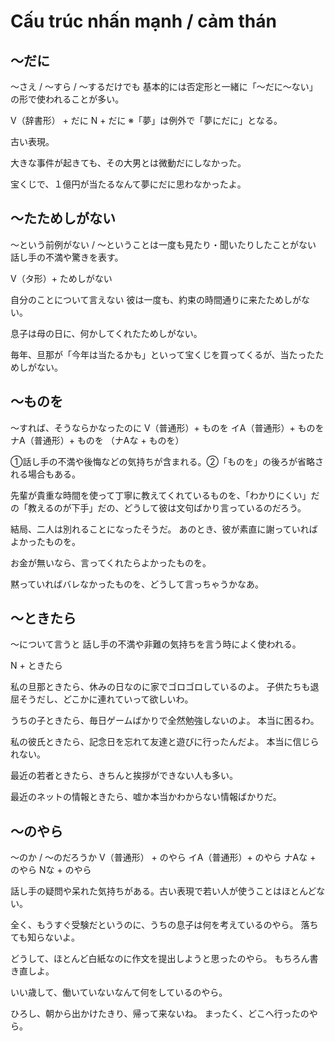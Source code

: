 # Cấu trúc nhấn mạnh / cảm thán

## 〜だに
〜さえ / 〜すら / 〜するだけでも 基本的には否定形と一緒に「〜だに〜ない」の形で使われることが多い。

V（辞書形） + だに N + だに ※「夢」は例外で「夢にだに」となる。



古い表現。

大きな事件が起きても、その大男とは微動だにしなかった。

宝くじで、１億円が当たるなんて夢にだに思わなかったよ。

## 〜たためしがない
〜という前例がない / 〜ということは一度も見たり・聞いたりしたことがない 話し手の不満や驚きを表す。

V（タ形）+ ためしがない


自分のことについて言えない
彼は一度も、約束の時間通りに来たためしがない。

息子は母の日に、何かしてくれたためしがない。

毎年、旦那が「今年は当たるかも」といって宝くじを買ってくるが、当たったためしがない。

## 〜ものを
〜すれば、そうならかなったのに
V（普通形）+ ものを イA（普通形）+ ものを ナA（普通形）+ ものを  （ナAな + ものを）


①話し手の不満や後悔などの気持ちが含まれる。②「ものを」の後ろが省略される場合もある。

先輩が貴重な時間を使って丁寧に教えてくれているものを、「わかりにくい」だの「教えるのが下手」だの、どうして彼は文句ばかり言っているのだろう。

結局、二人は別れることになったそうだ。
あのとき、彼が素直に謝っていればよかったものを。

お金が無いなら、言ってくれたらよかったものを。

黙っていればバレなかったものを、どうして言っちゃうかなあ。

## 〜ときたら
〜について言うと 話し手の不満や非難の気持ちを言う時によく使われる。

N + ときたら


私の旦那ときたら、休みの日なのに家でゴロゴロしているのよ。
子供たちも退屈そうだし、どこかに連れていって欲しいわ。

うちの子ときたら、毎日ゲームばかりで全然勉強しないのよ。
本当に困るわ。

私の彼氏ときたら、記念日を忘れて友達と遊びに行ったんだよ。
本当に信じられない。

最近の若者ときたら、きちんと挨拶ができない人も多い。

最近のネットの情報ときたら、嘘か本当かわからない情報ばかりだ。

## 〜のやら
〜のか / 〜のだろうか
V（普通形） + のやら イA（普通形）+ のやら ナAな + のやら Nな + のやら


話し手の疑問や呆れた気持ちがある。古い表現で若い人が使うことはほとんどない。

全く、もうすぐ受験だというのに、うちの息子は何を考えているのやら。
落ちても知らないよ。

どうして、ほとんど白紙なのに作文を提出しようと思ったのやら。
もちろん書き直しよ。

いい歳して、働いていないなんて何をしているのやら。

ひろし、朝から出かけたきり、帰って来ないね。
まったく、どこへ行ったのやら。
